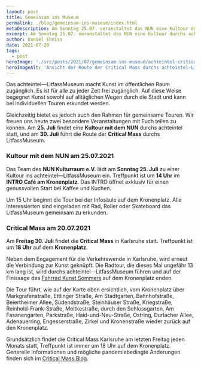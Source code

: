```yaml
---
layout: post
title: Gemeinsam ins Museum
permalink: ./blog/gemeinsam-ins-museum/index.html
metaDescription: Am Sonntag 25.07. veranstaltet das NUN eine Kultour durchs achteintel und am 30.07. führt die Route der Critical Mass durchs LitfassMuseum. 
excerpt: Am Sonntag 25.07. veranstaltet das NUN eine Kultour durchs achteintel und am 30.07. führt die Route der Critical Mass durchs LitfassMuseum. Wir freuen uns diese beiden besonderen Veranstaltungen heute mit Euch teilen zu können. 
author: Daniel Ehniss
date: 2021-07-20
tags:
  - post
heroImage: './src/posts/2021/07/gemeinsam-ins-museum/achteintel-critical-mass.jpeg'
heroImageAlt: 'Ansicht der Route der Critical Mass durchs achteintel—LitfassMuseum'
---
```


Das achteintel—LitfassMuseum macht Kunst im öffentlichen Raum zugänglich. Es ist für alle zu jeder Zeit frei zugänglich. Auf diese Weise begegnet Kunst sowohl auf alltäglichen Wegen durch die Stadt und kann bei individuellen Touren erkundet werden. 

Gleichzeitig bietet es jedoch auch den Rahmen für gemeinsame Touren. Wir freuen uns heute zwei besondere Veranstaltungen mit Euch teilen zu können. Am **25. Juli** findet eine **Kultour mit dem NUN** durchs achteintel statt, und am **30. Juli** führt die Route der **Critical Mass** durchs LitfassMuseum.

### Kultour mit dem NUN am 25.07.2021

Das Team des **NUN Kulturraum e.V.** lädt am **Sonntag 25. Juli** zu einer Kultour ins achteintel—LitfassMuseum ein. Treffpunkt ist um **14 Uhr** im **INTRO Café am Kronenplatz**. Das INTRO öffnet exklusiv für einen genussvollen Start bei Kaffee und Kuchen.

Um 15 Uhr beginnt die Tour bei der Infosäule auf dem Kronenplatz. Alle Interessierten sind eingeladen mit Rad, Roller oder Skateboard das LitfassMuseum gemeinsam zu erkunden. 

### Critical Mass am 20.07.2021

Am **Freitag 30. Juli** findet die **Critical Mass** in Karlsruhe statt. Treffpunkt ist um **18 Uhr** auf dem **Kronenplatz**.

Neben dem Engagement für die Verkehrswende in Karlsruhe, wird erneut die Verbindung zur Kunst geknüpft. Die Radtour, die dieses Mal ungefähr 13 km lang ist, wird durchs achteintel—LitfassMuseum führen und auf der Finissage des [Fahrrad Kunst Sommers](https://www.bbk-karlsruhe.de/fahrrad-kunst-sommer/) auf dem Kronenplatz enden.

Die Tour führt, wie auf der Karte oben ersichtlich, vom Kronenplatz über Markgrafenstraße, Ettlinger Straße, Am Stadtgarten, Bahnhofstraße, Beiertheimer Allee, Südendstraße, Steinhäuser Straße, Kriegstraße, Reinhold-Frank-Straße, Moltkestraße, durch den Schlossgarten, Am Fasanengarten, Parkstraße, Haid-und-Neu-Straße, Ostring, Durlacher Allee, Adenauerring, Engesserstraße, Zirkel und Kronenstraße wieder zurück auf den Kronenplatz.

Grundsätzlich findet die Critical Mass Karlsruhe am letzten Freitag jeden Monats statt, Treffpunkt ist immer um 18 Uhr auf dem Kronenplatz. Generelle Informationen und mögliche pandemiebedingte Änderungen finden sich im [Critical Mass Blog](https://cmkarlsruhe.blogspot.com/).
